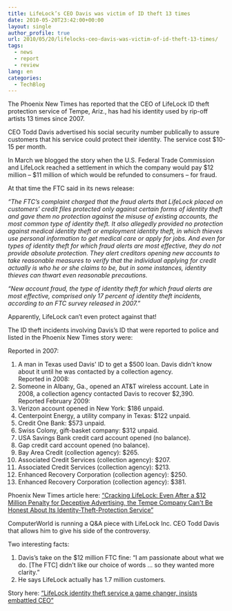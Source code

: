 ```yaml
---
title: LifeLock’s CEO Davis was victim of ID theft 13 times
date: 2010-05-20T23:42:00+00:00
layout: single
author_profile: true
url: 2010/05/20/lifelocks-ceo-davis-was-victim-of-id-theft-13-times/
tags:
  - news
  - report
  - review
lang: en
categories: 
  - TechBlog
---
```

The Phoenix New Times has reported that the CEO of LifeLock ID theft protection service of Tempe, Ariz., has had his identity used by rip-off artists 13 times since 2007.

CEO Todd Davis advertised his social security number publically to assure customers that his service could protect their identity. The service cost $10-15 per month.

In March we blogged the story when the U.S. Federal Trade Commission and LifeLock reached a settlement in which the company would pay $12 million – $11 million of which would be refunded to consumers – for fraud.

At that time the FTC said in its news release:

_“The FTC’s complaint charged that the fraud alerts that LifeLock placed on customers’ credit files protected only against certain forms of identity theft and gave them no protection against the misuse of existing accounts, the most common type of identity theft. It also allegedly provided no protection against medical identity theft or employment identity theft, in which thieves use personal information to get medical care or apply for jobs. And even for types of identity theft for which fraud alerts are most effective, they do not provide absolute protection. They alert creditors opening new accounts to take reasonable measures to verify that the individual applying for credit actually is who he or she claims to be, but in some instances, identity thieves can thwart even reasonable precautions._

_“New account fraud, the type of identity theft for which fraud alerts are most effective, comprised only 17 percent of identity theft incidents, according to an FTC survey released in 2007.”_

Apparently, LifeLock can’t even protect against that!

The ID theft incidents involving Davis’s ID that were reported to police and listed in the Phoenix New Times story were:

Reported in 2007:  
1. A man in Texas used Davis' ID to get a $500 loan. Davis didn't know about it until he was contacted by a collection agency.  
Reported in 2008:  
2. Someone in Albany, Ga., opened an AT&T wireless account. Late in 2008, a collection agency contacted Davis to recover $2,390.  
Reported February 2009:  
3. Verizon account opened in New York: $186 unpaid.  
4. Centerpoint Energy, a utility company in Texas: $122 unpaid.  
5. Credit One Bank: $573 unpaid.  
6. Swiss Colony, gift-basket company: $312 unpaid.  
7. USA Savings Bank credit card account opened (no balance).  
8. Gap credit card account opened (no balance).  
9. Bay Area Credit (collection agency): $265.  
10. Associated Credit Services (collection agency): $207.  
11. Associated Credit Services (collection agency): $213.  
12. Enhanced Recovery Corporation (collection agency): $250.  
13. Enhanced Recovery Corporation (collection agency): $381.

Phoenix New Times article here: [“Cracking LifeLock: Even After a $12 Million Penalty for Deceptive Advertising, the Tempe Company Can't Be Honest About Its Identity-Theft-Protection Service”](http://www.phoenixnewtimes.com/2010-05-13/news/cracking-life-lock-even-after-a-12-million-penalty-for-deceptive-advertising-the-tempe-company-can-t-be-honest-about-its-identity-theft-protection-service/)

ComputerWorld is running a Q&A piece with LifeLock Inc. CEO Todd Davis that allows him to give his side of the controversy.

Two interesting facts:

1. Davis’s take on the $12 million FTC fine: “I am passionate about what we do. [The FTC] didn't like our choice of words … so they wanted more clarity.”  
2. He says LifeLock actually has 1.7 million customers.

Story here: [“LifeLock identity theft service a game changer, insists embattled CEO”](http://www.computerworld.com/s/article/9177003/LifeLock_identity_theft_service_a_game_changer_insists_embattled_CEO?taxonomyId=82&pageNumber=3)